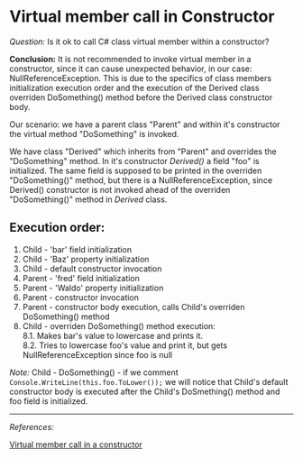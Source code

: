 # Virtual member call in Constructor

*Question:* Is it ok to call C# class virtual member within a constructor?

**Conclusion:** It is not recommended to invoke virtual member in a constructor, since it can cause unexpected behavior, in our case: NullReferenceException. This is due to the specifics of class members initialization execution order and the execution of the Derived class overriden DoSomething() method before the Derived class constructor body.

Our scenario: we have a parent class "Parent" and within it's constructor the virtual method "DoSomething" is invoked.

We have class "Derived" which inherits from "Parent" and overrides the "DoSomething" method. In it's constructor *Derived()* a field "foo" is initialized. The same field is supposed to be printed in the overriden "DoSomething()" method, but there is a NullReferenceException, since Derived() constructor is not invoked ahead of the overriden "DoSomething()" method in *Derived* class.

## Execution order:

1. Child - 'bar' field initialization
2. Child - 'Baz' property initialization
3. Child - default constructor invocation
4. Parent - 'fred' field initialization
5. Parent - 'Waldo' property initialization
6. Parent - constructor invocation
7. Parent - constructor body execution, calls Child's overriden DoSomething() method
8. Child - overriden DoSomething() method execution:  
8.1. Makes bar's value to lowercase and prints it.  
8.2. Tries to lowercase foo's value and print it, but gets NullReferenceException since foo is null  

*Note:* Child - DoSomething() - if we comment ```Console.WriteLine(this.foo.ToLower());``` we will notice that Child's default constructor body is executed after the Child's DoSmething() method and foo field is initialized.  

-------------

*References:*

[Virtual member call in a constructor](https://stackoverflow.com/questions/119506/virtual-member-call-in-a-constructor)  
